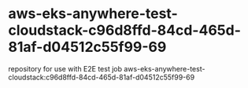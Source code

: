 # aws-eks-anywhere-test-cloudstack-c96d8ffd-84cd-465d-81af-d04512c55f99-69
repository for use with E2E test job aws-eks-anywhere-test-cloudstack:c96d8ffd-84cd-465d-81af-d04512c55f99-69

